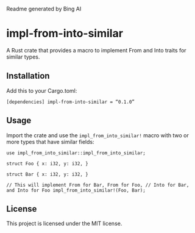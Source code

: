 Readme generated by Bing AI

<h1>impl-from-into-similar</h1>

<p>A Rust crate that provides a macro to implement From and Into traits for similar types.</p>

<h2>Installation</h2>

<p>Add this to your Cargo.toml:</p>

<pre><code>[dependencies] impl-from-into-similar = “0.1.0” </code></pre>

<h2>Usage</h2>

<p>Import the crate and use the <code>impl_from_into_similar!</code> macro with two or more types that have similar fields:</p>

<pre><code class=“language-rust”>use impl_from_into_similar::impl_from_into_similar;

struct Foo { x: i32, y: i32, }

struct Bar { x: i32, y: i32, }

// This will implement From<Foo> for Bar, From<Bar> for Foo, // Into<Foo> for Bar, and Into<Bar> for Foo impl_from_into_similar!(Foo, Bar); </code></pre>

<h2>License</h2>

<p>This project is licensed under the MIT license.</p>